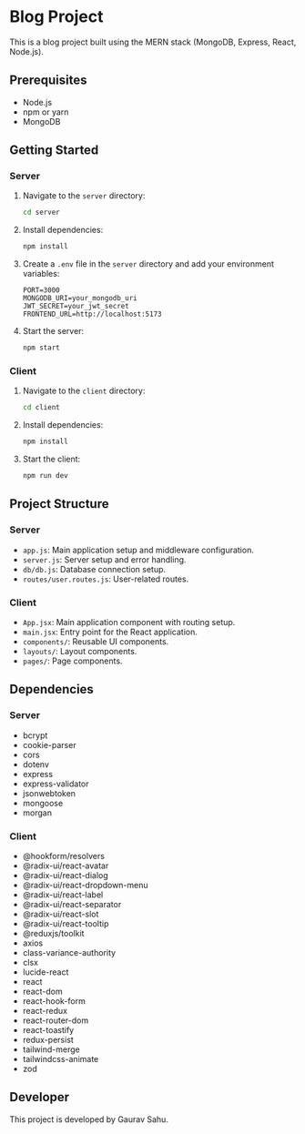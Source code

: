 # Blog Project

This is a blog project built using the MERN stack (MongoDB, Express, React, Node.js).

## Prerequisites

- Node.js
- npm or yarn
- MongoDB

## Getting Started

### Server

1. Navigate to the `server` directory:

    ```bash
    cd server
    ```

2. Install dependencies:

    ```bash
    npm install
    ```

3. Create a `.env` file in the `server` directory and add your environment variables:

    ```env
    PORT=3000
    MONGODB_URI=your_mongodb_uri
    JWT_SECRET=your_jwt_secret
    FRONTEND_URL=http://localhost:5173
    ```

4. Start the server:

    ```bash
    npm start
    ```

### Client

1. Navigate to the `client` directory:

    ```bash
    cd client
    ```

2. Install dependencies:

    ```bash
    npm install
    ```

3. Start the client:

    ```bash
    npm run dev
    ```

## Project Structure

### Server

- `app.js`: Main application setup and middleware configuration.
- `server.js`: Server setup and error handling.
- `db/db.js`: Database connection setup.
- `routes/user.routes.js`: User-related routes.

### Client

- `App.jsx`: Main application component with routing setup.
- `main.jsx`: Entry point for the React application.
- `components/`: Reusable UI components.
- `layouts/`: Layout components.
- `pages/`: Page components.

## Dependencies

### Server

- bcrypt
- cookie-parser
- cors
- dotenv
- express
- express-validator
- jsonwebtoken
- mongoose
- morgan

### Client

- @hookform/resolvers
- @radix-ui/react-avatar
- @radix-ui/react-dialog
- @radix-ui/react-dropdown-menu
- @radix-ui/react-label
- @radix-ui/react-separator
- @radix-ui/react-slot
- @radix-ui/react-tooltip
- @reduxjs/toolkit
- axios
- class-variance-authority
- clsx
- lucide-react
- react
- react-dom
- react-hook-form
- react-redux
- react-router-dom
- react-toastify
- redux-persist
- tailwind-merge
- tailwindcss-animate
- zod

## Developer

This project is developed by Gaurav Sahu.